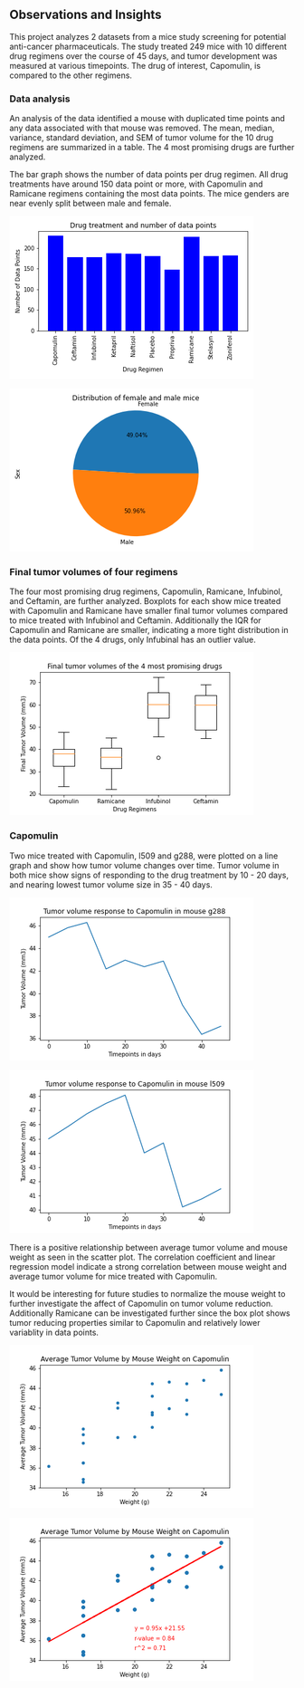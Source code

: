 ## Observations and Insights 

This project analyzes 2 datasets from a mice study screening for potential anti-cancer pharmaceuticals. The study treated 249 mice with 10 different drug regimens over the course of 45 days, and tumor development was measured at various timepoints. The drug of interest, Capomulin, is compared to the other regimens. 

### Data analysis

An analysis of the data identified a mouse with duplicated time points and any data associated with that mouse was removed. The mean, median, variance, standard deviation, and SEM of tumor volume for the 10 drug regimens are summarized in a table. The 4 most promising drugs are further analyzed. 

The bar graph shows the number of data points per drug regimen. All drug treatments have around 150 data point or more, with Capomulin and Ramicane regimens containing the most data points. The mice genders are near evenly split between male and female. 

![bar_drugs_pyplot](Images/bar_drugs_pyplot.png)

![pie_gender_pyplot](Images/pie_gender_pyplot.png)

### Final tumor volumes of four regimens

The four most promising drug regimens, Capomulin, Ramicane, Infubinol, and Ceftamin, are further analyzed. Boxplots for each show mice treated with Capomulin and Ramicane have smaller final tumor volumes compared to mice treated with Infubinol and Ceftamin. Additionally the IQR for Capomulin and Ramicane are smaller, indicating a more tight distribution in the data points. Of the 4 drugs, only Infubinal has an outlier value. 

![drug_boxplot](Images/drug_boxplot.png)

### Capomulin

Two mice treated with Capomulin, l509 and g288, were plotted on a line graph and show how tumor volume changes over time. Tumor volume in both mice show signs of responding to the drug treatment by 10 - 20 days, and nearing lowest tumor volume size in 35 - 40 days. 

![line_g288_Capomulin](Images/line_g288_Capomulin.png)

![line_l509_Capomulin](Images/line_l509_Capomulin.png)

There is a positive relationship between average tumor volume and mouse weight as seen in the scatter plot. The correlation coefficient and linear regression model indicate a strong correlation between mouse weight and average tumor volume for mice treated with Capomulin. 

It would be interesting for future studies to normalize the mouse weight to further investigate the affect of Capomulin on tumor volume reduction. Additionally Ramicane can be investigated further since the box plot shows tumor reducing properties similar to Capomulin and relatively lower variablity in data points. 

![weightTumorVol_Capomulin_scatter](Images/weightTumorVol_Capomulin_scatter.png)

![weightTumorVol_Capomulin_regress](Images/weightTumorVol_Capomulin_regress.png)

